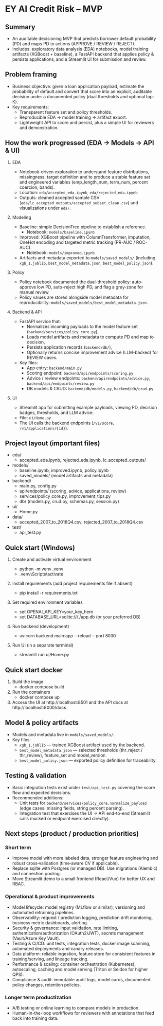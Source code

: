 # EY AI Credit Risk – MVP

## Summary
- An auditable decisioning MVP that predicts borrower default probability (PD) and maps PD to actions (APPROVE / REVIEW / REJECT).
- Includes: exploratory data analysis (EDA) notebooks, model training artifacts (XGBoost + baseline), a FastAPI backend that applies policy & persists applications, and a Streamlit UI for submission and review.

## Problem framing
- Business objective: given a loan application payload, estimate the probability of default and convert that score into an explicit, auditable decision under a documented policy (dual thresholds and optional top-K).
- Key requirements:
  - Transparent feature set and policy thresholds.
  - Reproducible EDA → model training → artifact export.
  - Lightweight API to score and persist, plus a simple UI for reviewers and demonstration.

## How the work progressed (EDA → Models → API & UI)
1. EDA
   - Notebook-driven exploration to understand feature distributions, missingness, target definition and to produce a stable feature set and engineered variables (emp_length_num, term_num, percent coercion, bands).
   - Location: `eda/accepted_eda.ipynb`, `eda/rejected_eda.ipynb`
   - Outputs: cleaned accepted sample CSV (`eda/lc_accepted_outputs/accepted_subset_clean.csv`) and visualizations under `eda/`.

2. Modeling
   - Baseline: simple DecisionTree pipeline to establish a reference.
     - Notebook: `models/baseline.ipynb`
   - Improved: XGBoost pipeline with ColumnTransformer, imputation, OneHot encoding and targeted metric tracking (PR-AUC / ROC-AUC).
     - Notebook: `models/improved.ipynb`
   - Artifacts and metadata exported to `models/saved_models/` (including `xgb_1.joblib`, `best_model_metadata.json`, `best_model_policy.json`).

3. Policy
   - Policy notebook documented the dual-threshold policy: auto-approve low PD, auto-reject high PD, and flag a gray-zone for manual review.
   - Policy values are stored alongside model metadata for reproducibility: `models/saved_models/best_model_metadata.json`.

4. Backend & API
   - FastAPI service that:
     - Normalizes incoming payloads to the model feature set (`backend/services/policy_core.py`),
     - Loads model artifacts and metadata to compute PD and map to decision,
     - Persists application records (`backend/db/`),
     - Optionally returns concise improvement advice (LLM-backed) for REVIEW cases.
   - Key files:
     - App entry: `backend/main.py`
     - Scoring endpoint: `backend/api/endpoints/scoring.py`
     - Advice / review endpoints: `backend/api/endpoints/advice.py`, `backend/api/endpoints/review.py`
     - DB models & CRUD: `backend/db/models.py`, `backend/db/crud.py`

5. UI
   - Streamlit app for submitting example payloads, viewing PD, decision badges, thresholds, and LLM advice.
   - File: `ui/Home.py`
   - The UI calls the backend endpoints (`/v1/score`, `/v1/applications/{id}`).

## Project layout (important files)
- eda/
  - accepted_eda.ipynb, rejected_eda.ipynb, lc_accepted_outputs/
- models/
  - baseline.ipynb, improved.ipynb, policy.ipynb
  - saved_models/ (model artifacts and metadata)
- backend/
  - main.py, config.py
  - api/endpoints/ (scoring, advice, applications, review)
  - services/policy_core.py, improvement_tips.py
  - db/ (models.py, crud.py, schemas.py, session.py)
- ui/
  - Home.py
- data/
  - accepted_2007_to_2018Q4.csv, rejected_2007_to_2018Q4.csv
- test/
  - api_test.py

## Quick start (Windows)
1. Create and activate virtual environment
   - python -m venv .venv
   - .venv\Scripts\activate

2. Install requirements (add project requirements file if absent)
   - pip install -r requirements.txt

3. Set required environment variables
   - set OPENAI_API_KEY=your_key_here
   - set DATABASE_URL=sqlite:///./app.db   (or your preferred DB)

4. Run backend (development)
   - uvicorn backend.main:app --reload --port 8000

5. Run UI (in a separate terminal)
   - streamlit run ui/Home.py

## Quick start docker
1. Build the image
   - docker compose build
2. Run the containers
   - docker compose up
3. Access the UI at http://localhost:8501 and the API docs at http://localhost:8000/docs


## Model & policy artifacts
- Models and metadata live in `models/saved_models/`.
- Key files:
  - `xgb_1.joblib` — trained XGBoost artifact used by the backend.
  - `best_model_metadata.json` — selected thresholds (thr_reject / thr_review), feature_set and model_version.
  - `best_model_policy.json` — exported policy definition for traceability.

## Testing & validation
- Basic integration tests exist under `test/api_test.py` covering the score flow and expected decisions.
- Recommended additions:
  - Unit tests for `backend/services/policy_core.normalize_payload` (edge cases: missing fields, string percent parsing).
  - Integration test that exercises the UI → API end-to-end (Streamlit calls mocked or endpoint exercised directly).

## Next steps (product / production priorities)
### Short term
- Improve model with more labeled data, stronger feature engineering and robust cross‑validation (time‑aware CV if applicable).
- Replace sqlite with Postgres (or managed DB). Use migrations (Alembic) and connection pooling.
- Move Streamlit demo to a small frontend (React/Vue) for better UX and RBAC.

### Operational & product improvements
- Model lifecycle: model registry (MLflow or similar), versioning and automated retraining pipelines.
- Observability: request / prediction logging, prediction drift monitoring, business metric dashboards, alerting.
- Security & governance: input validation, rate limiting, authentication/authorization (OAuth2/JWT), secrets management (Vault/Azure Key Vault).
- Testing & CI/CD: unit tests, integration tests, docker image scanning, automated deployments and canary releases.
- Data platform: reliable ingestion, feature store for consistent features in training/serving, and lineage tracking.
- Performance & scaling: container orchestration (Kubernetes), autoscaling, caching and model serving (Triton or Seldon for higher QPS).
- Compliance & audit: immutable audit logs, model cards, documented policy changes, retention policies.

### Longer term productization
- A/B testing or online learning to compare models in production.
- Human-in-the-loop workflows for reviewers with annotations that feed back into training data.
